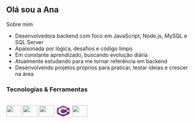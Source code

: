 ## Olá sou a Ana

Sobre mim

- Desenvolvedora backend com foco em JavaScript, Node.js, MySQL e SQL Server  
- Apaixonada por lógica, desafios e código limpo  
- Em constante aprendizado, buscando evolução diária  
- Atualmente estudando para me tornar referência em backend  
- Desenvolvendo projetos próprios para praticar, testar ideias e crescer na área


### Tecnologias & Ferramentas

<div style="display: inline_block"><br>

  <img align="center"  height="30" width="40" src="https://cdn.jsdelivr.net/gh/devicons/devicon@latest/icons/nodejs/nodejs-original-wordmark.svg" />          
  <img align="center"  height="30" width="40" img src="https://cdn.jsdelivr.net/gh/devicons/devicon@latest/icons/javascript/javascript-original.svg" />          
  <img align="center"  height="30" width="40" src="https://cdn.jsdelivr.net/gh/devicons/devicon@latest/icons/vscode/vscode-original.svg" />       
  <img align="center"  height="30" width="40" src="https://raw.githubusercontent.com/devicons/devicon/master/icons/csharp/csharp-original.svg">
  <img align="center"  height="30" width="40" img src="https://cdn.jsdelivr.net/gh/devicons/devicon@latest/icons/git/git-original.svg" />



